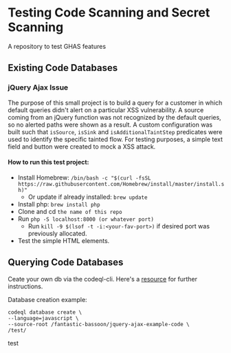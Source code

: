 # Testing Code Scanning and Secret Scanning
A repository to test GHAS features

## Existing Code Databases
### jQuery Ajax Issue
The purpose of this small project is to build a query for a customer in which default queries didn't alert on a particular XSS vulnerability. A source coming from an jQuery function was not recognized by the default queries, so no alerted paths were shown as a result. A custom configuration was built such that `isSource`, `isSink` and `isAdditionalTaintStep` predicates were used to identify the specific tainted flow. For testing purposes, a simple text field and button were created to mock a XSS attack.

#### How to run this test project:
 - Install Homebrew: `/bin/bash -c "$(curl -fsSL https://raw.githubusercontent.com/Homebrew/install/master/install.sh)"`
   - Or update if already installed: `brew update`
 - Install php: `brew install php`
- Clone and cd `the name of this repo`
- Run `php -S localhost:8000 (or whatever port)`
  - Run `kill -9 $(lsof -t -i:<your-fav-port>)` if desired port was previously allocated. 
- Test the simple HTML elements.

## Querying Code Databases
Ceate your own db via the codeql-cli. Here's a [resource](https://github.com/github/vscode-codeql-starter/) for further instructions.

Database creation example:
```
codeql database create \
--language=javascript \
--source-root /fantastic-bassoon/jquery-ajax-example-code \
/test/
```
test

